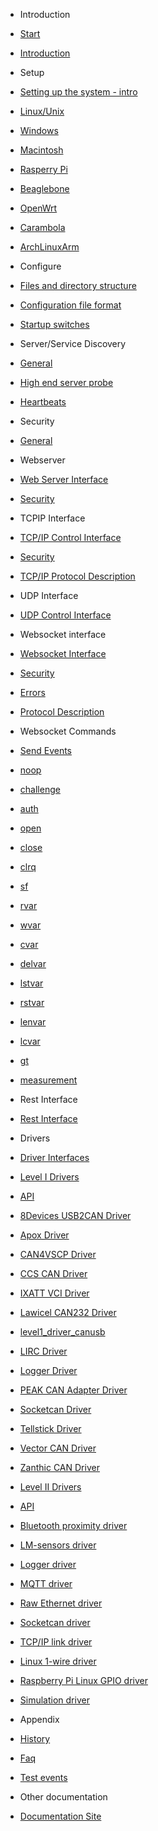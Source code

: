 * Introduction
 * [Start](start.md)
 * [Introduction](introduction.md)

* Setup
* [Setting up the system - intro](setting_up_the_system.md)
 * [Linux/Unix](setting_up_the_system_on_unix.md)
 * [Windows](setting_up_the_system_on_windows.md)
 * [Macintosh](setting_up_the_system_on_macintosh.md)
 * [Rasperry Pi](setting_up_the_system_on_rasperry_pi.md)
 * [Beaglebone](setting_up_the_system_on_beaglebone.md)
 * [OpenWrt](setting_up_the_system_on_openwrt.md)
 * [Carambola](setting_up_the_system_on_8devices_carambola.md)
 * [ArchLinuxArm](setting_up_the_system_on_an_embeded_archlinuxarm_system.md)

* Configure
 * [Files and directory structure](files_and_directory_structure.md)
 * [Configuration file format](configuring_the_vscp_daemon.md)
 * [Startup switches](startup_switches.md)

* Server/Service Discovery
 * [General](server_disovery.md)
 * [High end server probe](server_disovery_probe.md)
 * [Heartbeats](server_disovery_heartbeats.md)	

* Security
 * [General](security_general.md)

* Webserver
 * [Web Server Interface](web_server_interface.md)
 * [Security](web_server_interface_security.md)

* TCPIP Interface
 * [TCP/IP Control Interface](tcp_ip_control_interface.md)
 * [Security](tcp_ip_control_interface_security.md)
 * [TCP/IP Protocol Description](tcp_ip_protocol_description.md)
   
* UDP Interface
 * [UDP Control Interface](udpsrv.md)

* Websocket interface
 * [Websocket Interface](websocket_interface.md)
 * [Security](websocket_interface_security.md)
 * [Errors](websocket_protocol_description.md#errors)
 * [Protocol Description](websocket_protocol_description.md)
 * Websocket Commands
  * [Send Events](websocket_protocol_description.md#websocket-send-events)
  * [noop](websocket_protocol_description.md#websocket-noop)
  * [challenge](websocket_protocol_description.md#websocket-challenge)
  * [auth](websocket_protocol_description.md#websocket-auth )
  * [open](websocket_protocol_description.md#websocket-open )
  * [close](websocket_protocol_description.md#websocket-close )
  * [clrq](websocket_protocol_description.md#websocket-clrq )
  * [sf](websocket_protocol_description.md#websocket-sf )
  * [rvar](websocket_protocol_description.md#websocket-rvar )
  * [wvar](websocket_protocol_description.md#websocket-wvar )
  * [cvar](websocket_protocol_description.md#websocket-cvar )
  * [delvar](websocket_protocol_description.md#websocket-delvar )
  * [lstvar](websocket_protocol_description.md#websocket-lstvar )
  * [rstvar](websocket_protocol_description.md#websocket-rstvar )
  * [lenvar](websocket_protocol_description.md#websocket-lenvar )
  * [lcvar](websocket_protocol_description.md#websocket-lcvar )
  * [gt](websocket_protocol_description.md#websocket-gt )
  * [measurement](websocket_protocol_description.md#websocket-measurement )

* Rest Interface
 * [Rest Interface](rest_protocol.md)

* Drivers
 *  [Driver Interfaces](driver_interfaces.md)
   * [Level I Drivers](level_i_drivers.md)
   * [API](canal_interface_specification.md)
   * [8Devices USB2CAN Driver](level1_driver_usb2can.md)
   * [Apox Driver](level1_driver_apox.md)
   * [CAN4VSCP Driver](level1_driver_can4vscp.md)
   * [CCS CAN Driver](level1_driver_ccs.md)
   * [IXATT VCI Driver](level1_driver_ixxat.md)
   * [Lawicel CAN232 Driver](level1_driver_can232.md)
   * [level1_driver_canusb](level1_driver_canusb.md)
   * [LIRC Driver](level1_driver_lirc.md)
   * [Logger Driver](level1_driver_logger.md)
   * [PEAK CAN Adapter Driver](level1_driver_peak.md)
   * [Socketcan Driver](level1_driver_socketcan.md)
   * [Tellstick Driver](level1_driver_tellstick.md)
   * [Vector CAN Driver](level1_driver_vector.md)
   * [Zanthic CAN Driver](level1_driver_zanthic.md)

  * [Level II Drivers](level_ii_drivers.md)
   * [API](level_ii_driver_api.md)
   * [Bluetooth proximity driver](level2_driver_bluetooth_proximity.md)
   * [LM-sensors driver](level2_driver_lm_sensors.md)
   * [Logger driver](level2_driver_logger.md)
   * [MQTT driver](level2_driver_mqtt.md)
   * [Raw Ethernet driver](level2_driver_raw_ethernet.md)
   * [Socketcan driver](level2_driver_socketcan.md)
   * [TCP/IP link driver](level2_driver_tcpip_link.md)
   * [Linux 1-wire driver](level2_driver_wire1.md)
   * [Raspberry Pi Linux GPIO driver](level2_driver_rpigpio.md)
   * [Simulation driver](level2_driver_simulation.md)

* Appendix
 * [History](./history.md)
 * [Faq](./faq.md)
 * [Test events](test_events.md)

* Other documentation
 *  [Documentation Site](https://docs.vscp.org)
